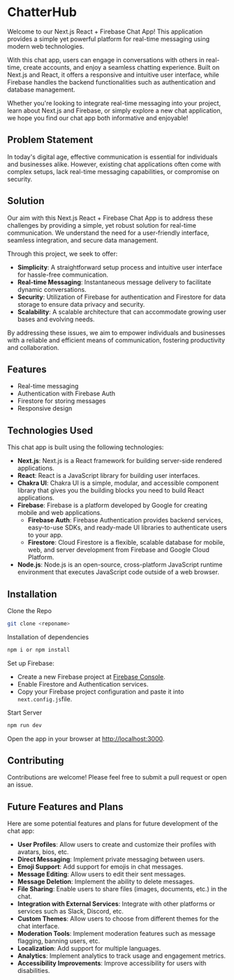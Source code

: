 # ChatterHub
Welcome to our Next.js React + Firebase Chat App! This application provides a simple yet powerful platform for real-time messaging using modern web technologies.

With this chat app, users can engage in conversations with others in real-time, create accounts, and enjoy a seamless chatting experience. Built on Next.js and React, it offers a responsive and intuitive user interface, while Firebase handles the backend functionalities such as authentication and database management.

Whether you're looking to integrate real-time messaging into your project, learn about Next.js and Firebase, or simply explore a new chat application, we hope you find our chat app both informative and enjoyable!


## Problem Statement

In today's digital age, effective communication is essential for individuals and businesses alike. However, existing chat applications often come with complex setups, lack real-time messaging capabilities, or compromise on security.

## Solution

Our aim with this Next.js React + Firebase Chat App is to address these challenges by providing a simple, yet robust solution for real-time communication. We understand the need for a user-friendly interface, seamless integration, and secure data management.

Through this project, we seek to offer:

- **Simplicity**: A straightforward setup process and intuitive user interface for hassle-free communication.
- **Real-time Messaging**: Instantaneous message delivery to facilitate dynamic conversations.
- **Security**: Utilization of Firebase for authentication and Firestore for data storage to ensure data privacy and security.
- **Scalability**: A scalable architecture that can accommodate growing user bases and evolving needs.

By addressing these issues, we aim to empower individuals and businesses with a reliable and efficient means of communication, fostering productivity and collaboration.


## Features

- Real-time messaging
- Authentication with Firebase Auth
- Firestore for storing messages
- Responsive design

## Technologies Used

This chat app is built using the following technologies:

- **Next.js**: Next.js is a React framework for building server-side rendered applications.
- **React**: React is a JavaScript library for building user interfaces.
- **Chakra UI**: Chakra UI is a simple, modular, and accessible component library that gives you the building blocks you need to build React applications.
- **Firebase**: Firebase is a platform developed by Google for creating mobile and web applications.
  - **Firebase Auth**: Firebase Authentication provides backend services, easy-to-use SDKs, and ready-made UI libraries to authenticate users to your app.
  - **Firestore**: Cloud Firestore is a flexible, scalable database for mobile, web, and server development from Firebase and Google Cloud Platform. 
- **Node.js**: Node.js is an open-source, cross-platform JavaScript runtime environment that executes JavaScript code outside of a web browser.


## Installation

Clone the Repo

```bash
git clone <reponame>
```

Installation of dependencies

```bash
npm i or npm install
```
Set up Firebase:

   - Create a new Firebase project at [Firebase Console](https://console.firebase.google.com/).
   - Enable Firestore and Authentication services.
   - Copy your Firebase project configuration and paste it into `next.config.js`file.

Start Server

```bash
npm run dev
```

Open the app in your browser at [http://localhost:3000](http://localhost:3000).



## Contributing

Contributions are welcome! Please feel free to submit a pull request or open an issue.


## Future Features and Plans

Here are some potential features and plans for future development of the chat app:

- **User Profiles**: Allow users to create and customize their profiles with avatars, bios, etc.
- **Direct Messaging**: Implement private messaging between users.
- **Emoji Support**: Add support for emojis in chat messages.
- **Message Editing**: Allow users to edit their sent messages.
- **Message Deletion**: Implement the ability to delete messages.
- **File Sharing**: Enable users to share files (images, documents, etc.) in the chat.
- **Integration with External Services**: Integrate with other platforms or services such as Slack, Discord, etc.
- **Custom Themes**: Allow users to choose from different themes for the chat interface.
- **Moderation Tools**: Implement moderation features such as message flagging, banning users, etc.
- **Localization**: Add support for multiple languages.
- **Analytics**: Implement analytics to track usage and engagement metrics.
- **Accessibility Improvements**: Improve accessibility for users with disabilities.
